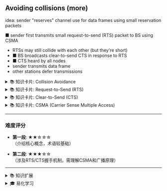 ## Avoiding collisions (more)

idea: sender "reserves" channel use for data frames using small reservation packets

■ sender first transmits small request-to-send (RTS) packet to BS using CSMA

*  RTSs may still collide with each other (but they're short)
* ■ BS broadcasts clear-to-send CTS in response to RTS
* ■ CTS heard by all nodes
*  sender transmits data frame
*  other stations defer transmissions

<details>
<summary>📚 知识卡片: Collision Avoidance</summary>

**解释**: Techniques to prevent data packets from overlapping and being lost in networks.

**示例**: Using RTS/CTS handshake in Wi-Fi.

**有趣事实**: Inspired by traffic signals preventing car crashes.
</details>

<details>
<summary>📚 知识卡片: Request-to-Send (RTS)</summary>

**解释**: A small control packet sent to request permission to transmit data.

**示例**: Like raising your hand before speaking in a meeting.

**有趣事实**: Named by borrowing aviation terminology (Request to Send).
</details>

<details>
<summary>📚 知识卡片: Clear-to-Send (CTS)</summary>

**解释**: A response packet from the receiver allowing the sender to transmit data.

**示例**: Like getting approval to proceed with a project.

**有趣事实**: Acts as a virtual "green light" for data transmission.
</details>

<details>
<summary>📚 知识卡片: CSMA (Carrier Sense Multiple Access)</summary>

**解释**: Protocol where devices listen before transmitting to avoid collisions.

**示例**: Like checking both ways before crossing the street.

**有趣事实**: Used in early Ethernet networks (1970s).
</details>

---

### 难度评分
- **第一段**: ★★☆☆☆  
  （介绍核心概念，术语较基础）

- **第二段**: ★★★☆☆  
  （涉及RTS/CTS握手机制，需理解CSMA和广播原理）

---

<details>
<summary>📚 知识扩展</summary>

**RTS/CTS握手机制背景**:  
在Wi-Fi等无线环境中，设备通过发送RTS（请求发送）包预约信道。接收方（如基站BS）回复CTS（清除发送）包，告知其他设备“该信道已被占用”。这一机制减少了数据帧碰撞的概率，但RTS/CTS本身仍可能冲突（因它们更短，冲突损失更小）。

**相关概念**:  
- **隐藏终端问题**: 两个无法直接通信的设备通过同一基站传输时可能产生干扰。  
- **信道预留**: RTS/CTS通过“预约”信道时间，降低长数据帧冲突风险。

**应用场景**:  
用于高密度无线环境（如会议室Wi-Fi），或物联网设备密集的场景。
</details>

<details>
<summary>🎓 易化学习</summary>

想象一下教室场景：  
1. **举手提问**: 学生A（发送方）先举手（发送RTS），向老师（基站BS）请求发言。  
2. **老师允许**: 老师点头并宣布“允许发言”（发送CTS），其他学生必须安静（defer transmissions）。  
3. **发言**: 学生A开始回答问题（发送数据帧），其他学生保持沉默。  

**为什么有效**?  
- RTS/CTS像“预约”发言机会，减少多人同时说话的混乱。  
- 即使举手动作（RTS）可能撞车（冲突），但耗时短，影响小。
</details>